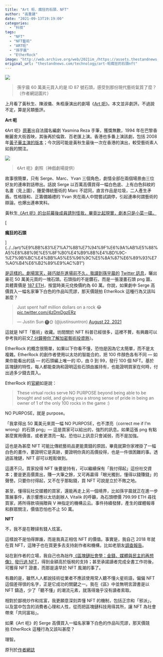 ```yaml
---
title: "Art 呃．瘋狂的石頭．NFT"
author: "高重建"
date: "2021-09-13T19:19:00"
categories:
  - "科技"
tags:
  - "NFT"
  - "NFT藝術"
  - "ART呃"
  - "孫宇晨"
  - "EtherRock"
image: "http://web.archive.org/web/2021im_/https://assets.thestandnews.com/media/photos/ether236542.png"
original_url: "thestandnews.com/technology/art-呃瘋狂的石頭nft"
---
```

![](http://web.archive.org/web/2021im_/https://assets.thestandnews.com/media/photos/ether236542.png)
> 孫宇晨 60 萬美元買入的是 ID 87 號石頭，感受到那份現代藝術氣質了麼？（作者網誌圖片）

上月看了黃秋生、陳淑儀、朱栢康演出的劇場《[Art 呃](http://web.archive.org/web/20211106095127/https://www.dctheatre.com.hk/2021-art)》。本文並非劇評。不過說不定，算是另類藝評。

**Art 呃**

《Art 呃》[原著](http://web.archive.org/web/20211106095127/https://en.wikipedia.org/wiki/Art_(play))出自法國名編劇 Yasmina Reza 手筆，獲獎無數，1994 年在巴黎香榭麗舍大街首映，其後再於倫敦、百老匯上演。香港也多番上演該劇，包括 2008 年[黃子華主演的版本](http://web.archive.org/web/20211106095127/https://www.dayo-wong.com/tc/news/%E6%9A%8C%E9%81%95%E5%8D%81%E5%A4%9A%E5%B9%B4%E6%BC%94%E3%80%8A%E7%94%B7%E7%A3%A8%E5%9D%8A%E3%80%8B-%E9%BB%83%E5%AD%90%E8%8F%AF%E9%81%8E%E8%B6%B3%E6%88%B2%E7%99%AE/)；今次因可能是黃秋生最後一次在香港的演出，較受藝術素人如我的關注。

![](http://web.archive.org/web/2021im_/https://ckxpress.com/wp-content/uploads/sites/8/2021/09/art-1024x683.jpeg)
> 《Art 呃》劇照（神戲劇場提供）

故事很簡單，只有 Serge、Marc、Yvan 三個角色，劇情全部在兩個場景由三位好友的連串對話帶出。話說 Serge 以百萬高價買得一幅白色底、上有白色斜紋的名畫（見上圖），鍾愛傳統藝術的 Marc 不認同，直言作品是垃圾，二人產生矛盾。性格隨和、正籌備婚禮的 Yvan 夾在兩人中間嘗試調停，引起連串何謂藝術的辯論，也爆出連串笑料。

黃秋生[《Art 呃》的台前幕後成員請別怪我，畢竟比起現實，劇本只是小菜一碟。](../../art/%E9%BB%83%E7%A7%8B%E7%94%9F%E6%9A%AB%E5%88%A5%E8%88%9E%E5%8F%B0%E4%B9%8B%E4%BD%9C-%E7%9B%BC%E4%BB%A5%E5%96%9C%E5%8A%87%E6%89%93%E7%A0%B4%E6%B2%89%E9%AC%B1")

[

**瘋狂的石頭**

](../../art/%E9%BB%83%E7%A7%8B%E7%94%9F%E6%9A%AB%E5%88%A5%E8%88%9E%E5%8F%B0%E4%B9%8B%E4%BD%9C-%E7%9B%BC%E4%BB%A5%E5%96%9C%E5%8A%87%E6%89%93%E7%A0%B4%E6%B2%89%E9%AC%B1")

[是這樣的。劇場當天，碰巧就在進場前不久，我讀到孫宇晨的](../../art/%E9%BB%83%E7%A7%8B%E7%94%9F%E6%9A%AB%E5%88%A5%E8%88%9E%E5%8F%B0%E4%B9%8B%E4%BD%9C-%E7%9B%BC%E4%BB%A5%E5%96%9C%E5%8A%87%E6%89%93%E7%A0%B4%E6%B2%89%E9%AC%B1") [Twitter 訊息](http://web.archive.org/web/20211106095127/https://twitter.com/justinsuntron/status/1429346110405890048)，曬出豪花 50 萬美元買的一塊石頭。石頭指的不是鑽石，而是一張漫畫石頭 png 圖，具體賣價是 [187 ETH](http://web.archive.org/web/20211106095127/https://etherscan.io/tx/0xbb5a13fe97b97d494eba4c5ffdec1c51ae060a460a64f5d39e150d32067964fa)，按當時美元兌換價約為 60 萬。你說，如果劇中 Serge 高價買入一幅名家筆下白色的作品叫荒謬，那天價競拍 EtherRock 這種行為又該叫甚麼？

> Just spent half million dollars on a rock 😂 [pic.twitter.com/4zDmDgzERz](http://web.archive.org/web/20211106095127/https://t.co/4zDmDgzERz)
> 
> — Justin Sun 🅣🌞 (@justinsuntron) [August 22, 2021](http://web.archive.org/web/20211106095127/https://twitter.com/justinsuntron/status/1429346110405890048?ref_src=twsrc%5Etfw)

這就是 NFT「藝術」收藏。坊間關於 NFT 科普已經很多，這裡不贅，有興趣可以參考我的前文[7 分鐘帶你了解加密藝術投資熱](../../technology/lf2-%E5%BF%B5%E5%BF%B5%E4%B8%8D%E5%BF%98-nft-%E5%BF%85%E6%9C%89%E8%BF%B4%E9%9F%BF")〉。

EtherRock 的概念很簡單，如果以下你看不懂，恐怕是因為它太簡單，而不是太複雜。EtherRock 的創作者使用以太坊的智能合約，把 100 件顏色各有不同 — 如果你能看出的話 — 的石頭編上唯一的 ID，由 0 到 99，發行 100 個 NFT。基於區塊鏈的特性，每人都能查詢和證明這些石頭由誰持有，也能證明買家在何時，付出過多少錢去買入。

EtherRock 的[官網](http://web.archive.org/web/20211106095127/https://etherrock.com/)如是說：

> These virtual rocks serve NO PURPOSE beyond being able to be brought and sold, and giving you a strong sense of pride in being an owner of 1 of the only 100 rocks in the game :)

NO PURPOSE，就是 purpose。

「我拿得出 50 萬美元來買一幅 NO PURPOSE，也不漂亮（correct me if I’m wrong）的石頭 png」— 這是買家可以給出的，強烈的訊息。如果這張 png 有點甚麼實用價值，或者更漂亮一點，恐怕以上訊息只會減弱，而不是加強。

這也是為甚麼 NFT 可能比傳統藝術品更能賣錢的原因，畢竟就算你家裡掛了一幅白色的畫作，要證明它是真跡，要證明你真的高價投得，也是一件很困難的事。透過區塊鏈，NFT 卻可以輕鬆做到。

這還不只。買家投得 NFT 後要是持有，可以繼續保有「我付得起」這份社交資本；要是更高價賣出，賺一大筆之餘，又可再贏得「眼光獨到，懂得以錢賺錢」的聲譽。只要你付得起，又不在乎那點錢，買 NFT 可說是立於不敗之地。

甚至，懂得玩社交媒體的買家，還能再走上另一個境界，比如孫宇晨就正在進一步策展事件，表示響應以太坊創辦人 Vitalik 的呼籲，為石頭標價 799.99 ETH 尋找買家，將所得款項捐贈與 V 神指定的機構云云。事件持續發酵，產生的媒體報導和群眾關注，價值恐怕也不止 50 萬。

**NFT**

不，我不是在鞭撻有錢人炫富。

這樣說不是怕得罪誰，而是我真正相信 NFT 的價值。事實是，我自己 2018 年就在買 NFT，這陣子也在買更多去支持創作者和機構，比如老朋友[調查報告](../../technology/lf2-%E5%BF%B5%E5%BF%B5%E4%B8%8D%E5%BF%98-nft-%E5%BF%85%E6%9C%89%E8%BF%B4%E9%9F%BF")。

站在創作者的立場，我自己也為拙作[《區塊鏈社會學：金錢、媒體與民主的再想像》](http://web.archive.org/web/20211106095127/https://ckxpress.com/the-sociology-of-blockchain/) [發行過 NFT](http://web.archive.org/web/20211106095127/https://ckxpress.com/nft-sociology-of-blockchain/)，得到金額高於版稅的支持；甚至承諾讀者完成全書工作坊後，可獲得 NFT 證書，而那是遠早於 NFT 風潮的事了。

有趣的是，雖然人人都說技術從業者不應該使用常人聽不懂火星術語，偏偏 NFT 這個差得很的名字，正是它成功的關鍵之一。我在《區》中並無明言證書是以 NFT 鑄造，少了「聽不懂」的潮流元素，就落得幾乎沒有讀者索取。

相對於鄙視炒作和炫富，我更願意深刻弄懂 NFT 的機制，包括正宗和「邪派」，以及當中包含的消費者心理和人性，從而把區塊鏈科技用得其所，讓 NFT 為社會帶來「共同富裕」。

如果《Art 呃》的 Serge 高價買入一幅名家筆下白色的作品叫荒謬，那天價競拍 EtherRock 這種行為又該叫甚麼？

理智。

原刊於[作者網誌](http://web.archive.org/web/20211106095127/https://ckxpress.com/art-etherrock-nft/)